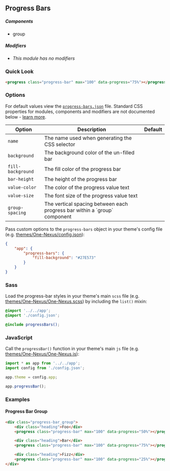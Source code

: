 ## Progress Bars

##### Components

* group

##### Modifiers

* _This module has no modifiers_

### Quick Look

```html
<progress class="progress-bar" max="100" data-progress="75%"></progress>
```

### Options

For default values view the [`progress-bars.json`](progress-bars.json) file. Standard CSS properties for modules, components and modifiers are not documented below - [learn more](https://github.com/esr360/Synergy/wiki/Configuring-a-Module#pass-custom-css-to-modules).

<table class="table">
    <thead>
        <tr>
            <th>Option</th>
            <th>Description</th>
            <th>Default</th>
        </tr>
    </thead>
    <tbody>
        <tr>
            <td><code>name</code></td>
            <td>The name used when generating the CSS selector</td>
        </tr>
        <tr>
            <td><code>background</code></td>
            <td>The background color of the un-filled bar</td>
        </tr>
        <tr>
            <td><code>fill-background</code></td>
            <td>The fill color of the progress bar</td>
        </tr>
        <tr>
            <td><code>bar-height</code></td>
            <td>The height of the progress bar</td>
        </tr>
        <tr>
            <td><code>value-color</code></td>
            <td>The color of the progress value text</td>
        </tr>
        <tr>
            <td><code>value-size</code></td>
            <td>The font size of the progress value text</td>
        </tr>
        <tr>
            <td><code>group-spacing</code></td>
            <td>The vertical spacing between each progress bar within a `group` component</td>
        </tr>
    </tbody>
</table>

Pass custom options to the `progress-bars` object in your theme's config file (e.g. [themes/One-Nexus/config.json](../../../themes/One-Nexus/config.json)):

```json
{
    "app": {
        "progress-bars": {
            "fill-background": "#27E573"
        }
    }
}
```

### Sass

Load the progress-bar styles in your theme's main `scss` file (e.g. [themes/One-Nexus/One-Nexus.scss](../../../themes/One-Nexus/One-Nexus.scss)) by including the `list()` mixin:

```scss
@import '../../app';
@import './config.json';

@include progressBars();
```

### JavaScript

Call the `progressBar()` function in your theme's main `js` file (e.g. [themes/One-Nexus/One-Nexus.js](../../../themes/One-Nexus/One-Nexus.js)):

```js
import * as app from '../../app';
import config from './config.json';

app.theme = config.app;

app.progressBar();
```

### Examples

#### Progress Bar Group

```html
<div class="progress-bar_group">
    <div class="heading">Foo</div>
    <progress class="progress-bar" max="100" data-progress="50%"></progress>

    <div class="heading">Bar</div>
    <progress class="progress-bar" max="100" data-progress="75%"></progress>

    <div class="heading">Fizz</div>
    <progress class="progress-bar" max="100" data-progress="25%"></progress>
</div>
```